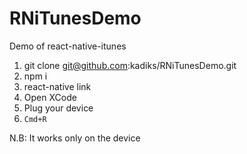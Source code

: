 # RNiTunesDemo

Demo of react-native-itunes

1. git clone git@github.com:kadiks/RNiTunesDemo.git
1. npm i
1. react-native link
1. Open XCode
1. Plug your device
1. `Cmd+R`

N.B: It works only on the device
